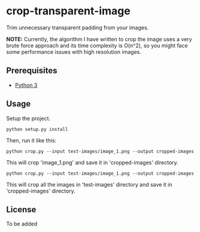 # crop-transparent-image

Trim unnecessary transparent padding from your images.

**NOTE:** Currently, the algorithm I have written to crop the image uses a very brute force approach and its time complexity is O(n^2), so you might face some performance issues with high resolution images.

## Prerequisites

- [Python 3](https://www.python.org/downloads/)

## Usage

Setup the project.

```
python setup.py install 
```

Then, run it like this:

```
python crop.py --input test-images/image_1.png --output cropped-images
```

This will crop 'image_1.png' and save it in 'cropped-images' directory.

```
python crop.py --input test-images/image_1.png --output cropped-images
```

This will crop all the images in 'test-images' directory and save it in 'cropped-images' directory.

## License

To be added
